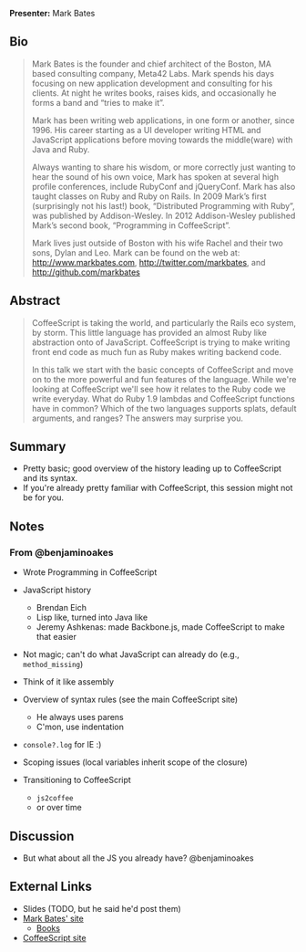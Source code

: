 **Presenter:** Mark Bates

## Bio

> Mark Bates is the founder and chief architect of the Boston, MA based consulting company, Meta42 Labs. Mark spends his days focusing on new application development and consulting for his clients. At night he writes books, raises kids, and occasionally he forms a band and “tries to make it”.
>
> Mark has been writing web applications, in one form or another, since 1996. His career starting as a UI developer writing HTML and JavaScript applications before moving towards the middle(ware) with Java and Ruby.
>
> Always wanting to share his wisdom, or more correctly just wanting to hear the sound of his own voice, Mark has spoken at several high profile conferences, include RubyConf and jQueryConf. Mark has also taught classes on Ruby and Ruby on Rails. In 2009 Mark’s first (surprisingly not his last!) book, “Distributed Programming with Ruby”, was published by Addison-Wesley. In 2012 Addison-Wesley published Mark’s second book, “Programming in CoffeeScript”.
>
> Mark lives just outside of Boston with his wife Rachel and their two sons, Dylan and Leo. Mark can be found on the web at: http://www.markbates.com, http://twitter.com/markbates, and http://github.com/markbates

## Abstract

> CoffeeScript is taking the world, and particularly the Rails eco system, by storm. This little language has provided an almost Ruby like abstraction onto of JavaScript. CoffeeScript is trying to make writing  front end code as much fun as Ruby makes writing backend code.
>
> In this talk we start with the basic concepts of CoffeeScript and move on to the more powerful and fun features of the language. While we're looking at CoffeeScript we'll see how it relates to the Ruby code we write everyday. What do Ruby 1.9 lambdas and CoffeeScript functions have in common? Which of the two languages supports splats, default arguments, and ranges? The answers may surprise you.

## Summary

* Pretty basic; good overview of the history leading up to CoffeeScript and its syntax.
* If you're already pretty familiar with CoffeeScript, this session might not be for you.

## Notes

### From @benjaminoakes

* Wrote Programming in CoffeeScript
* JavaScript history
    * Brendan Eich
    * Lisp like, turned into Java like
    * Jeremy Ashkenas: made Backbone.js, made CoffeeScript to make that easier
* Not magic; can't do what JavaScript can already do (e.g., `method_missing`)
* Think of it like assembly

* Overview of syntax rules (see the main CoffeeScript site)
    * He always uses parens
    * C'mon, use indentation

* `console?.log` for IE :)

* Scoping issues (local variables inherit scope of the closure)
* Transitioning to CoffeeScript
    * `js2coffee`
    * or over time

## Discussion

* But what about all the JS you already have?  @benjaminoakes

## External Links

* Slides (TODO, but he said he'd post them)
* [Mark Bates' site](http://www.markbates.com/)
    * [Books](http://metabates.com/books.html)
* [CoffeeScript site](http://coffeescript.org/)
